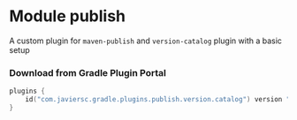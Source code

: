 # Module publish

A custom plugin for `maven-publish` and `version-catalog` plugin with a basic setup

### Download from Gradle Plugin Portal

```kotlin
plugins {
    id("com.javiersc.gradle.plugins.publish.version.catalog") version "$version"
}
```
